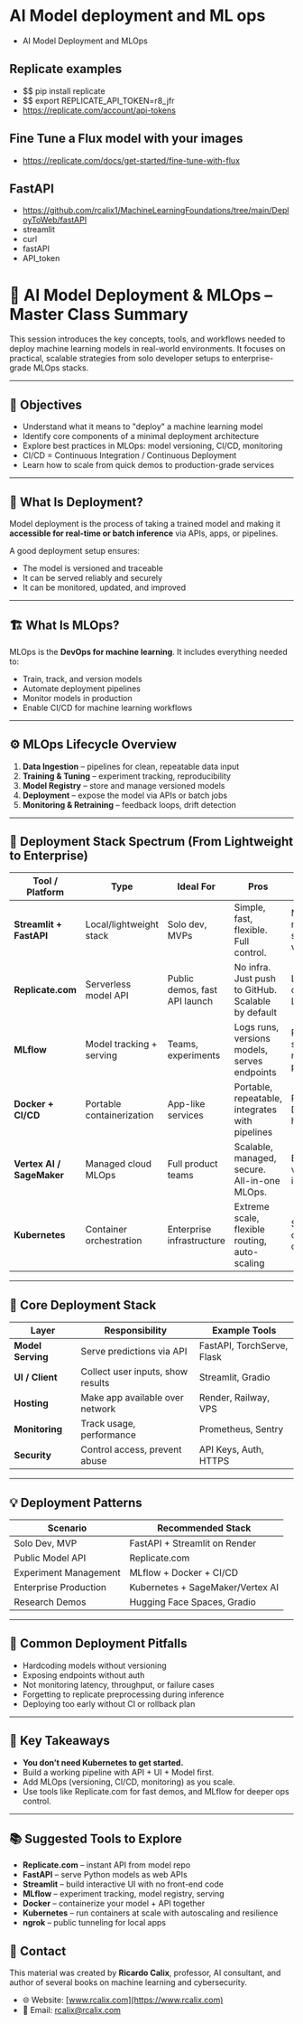 # AI Model deployment and ML ops 

* AI Model Deployment and MLOps


## Replicate examples 

* $$ pip install replicate
* $$ export REPLICATE_API_TOKEN=r8_jfr
* https://replicate.com/account/api-tokens
  

## Fine Tune a Flux model with your images

* https://replicate.com/docs/get-started/fine-tune-with-flux
  

## FastAPI

* https://github.com/rcalix1/MachineLearningFoundations/tree/main/DeployToWeb/fastAPI
* streamlit
* curl
* fastAPI
* API_token

# 🚀 AI Model Deployment & MLOps – Master Class Summary

This session introduces the key concepts, tools, and workflows needed to deploy machine learning models in real-world environments. It focuses on practical, scalable strategies from solo developer setups to enterprise-grade MLOps stacks.

---

## 🎯 Objectives

- Understand what it means to "deploy" a machine learning model
- Identify core components of a minimal deployment architecture
- Explore best practices in MLOps: model versioning, CI/CD, monitoring
- CI/CD = Continuous Integration / Continuous Deployment
- Learn how to scale from quick demos to production-grade services

---

## 🧠 What Is Deployment?

Model deployment is the process of taking a trained model and making it **accessible for real-time or batch inference** via APIs, apps, or pipelines.

A good deployment setup ensures:
- The model is versioned and traceable
- It can be served reliably and securely
- It can be monitored, updated, and improved

---

## 🏗️ What Is MLOps?

MLOps is the **DevOps for machine learning**. It includes everything needed to:
- Train, track, and version models
- Automate deployment pipelines
- Monitor models in production
- Enable CI/CD for machine learning workflows

---

## ⚙️ MLOps Lifecycle Overview

1. **Data Ingestion** – pipelines for clean, repeatable data input
2. **Training & Tuning** – experiment tracking, reproducibility
3. **Model Registry** – store and manage versioned models
4. **Deployment** – expose the model via APIs or batch jobs
5. **Monitoring & Retraining** – feedback loops, drift detection

---

## 📶 Deployment Stack Spectrum (From Lightweight to Enterprise)

| Tool / Platform     | Type                  | Ideal For                  | Pros                                             | Cons                                           |
|---------------------|------------------------|-----------------------------|--------------------------------------------------|------------------------------------------------|
| **Streamlit + FastAPI** | Local/lightweight stack | Solo dev, MVPs              | Simple, fast, flexible. Full control.            | Manual ops, no native scaling or versioning    |
| **Replicate.com**   | Serverless model API   | Public demos, fast API launch| No infra. Just push to GitHub. Scalable by default| Limited customization. Less control.           |
| **MLflow**          | Model tracking + serving| Teams, experiments          | Logs runs, versions models, serves endpoints     | Requires setup + infra, not a full platform    |
| **Docker + CI/CD**  | Portable containerization| App-like services          | Portable, repeatable, integrates with pipelines  | Requires DevOps and hosting                    |
| **Vertex AI / SageMaker** | Managed cloud MLOps | Full product teams          | Scalable, managed, secure. All-in-one MLOps.     | Expensive, vendor lock-in, complexity          |
| **Kubernetes**      | Container orchestration| Enterprise infrastructure    | Extreme scale, flexible routing, auto-scaling    | Steep learning curve, high complexity          |

---

## 🧰 Core Deployment Stack

| Layer            | Responsibility                   | Example Tools              |
|------------------|-----------------------------------|----------------------------|
| **Model Serving**| Serve predictions via API         | FastAPI, TorchServe, Flask |
| **UI / Client**  | Collect user inputs, show results | Streamlit, Gradio          |
| **Hosting**      | Make app available over network   | Render, Railway, VPS       |
| **Monitoring**   | Track usage, performance          | Prometheus, Sentry         |
| **Security**     | Control access, prevent abuse     | API Keys, Auth, HTTPS      |

---

## 💡 Deployment Patterns

| Scenario                      | Recommended Stack                 |
|-------------------------------|-----------------------------------|
| Solo Dev, MVP                 | FastAPI + Streamlit on Render     |
| Public Model API              | Replicate.com                     |
| Experiment Management         | MLflow + Docker + CI/CD           |
| Enterprise Production         | Kubernetes + SageMaker/Vertex AI  |
| Research Demos                | Hugging Face Spaces, Gradio       |

---

## 🔐 Common Deployment Pitfalls

- Hardcoding models without versioning
- Exposing endpoints without auth
- Not monitoring latency, throughput, or failure cases
- Forgetting to replicate preprocessing during inference
- Deploying too early without CI or rollback plan

---

## 🔭 Key Takeaways

- **You don’t need Kubernetes to get started.**
- Build a working pipeline with API + UI + Model first.
- Add MLOps (versioning, CI/CD, monitoring) as you scale.
- Use tools like Replicate.com for fast demos, and MLflow for deeper ops control.

---

## 📚 Suggested Tools to Explore

- **Replicate.com** – instant API from model repo
- **FastAPI** – serve Python models as web APIs
- **Streamlit** – build interactive UI with no front-end code
- **MLflow** – experiment tracking, model registry, serving
- **Docker** – containerize your model + API together
- **Kubernetes** – run containers at scale with autoscaling and resilience
- **ngrok** – public tunneling for local apps

## 👤 Contact

This material was created by **Ricardo Calix**, professor, AI consultant, and author of several books on machine learning and cybersecurity.

- 🌐 Website: [www.rcalix.com](https://www.rcalix.com)
- 📧 Email: [rcalix@rcalix.com](mailto:rcalix@rcalix.com)





